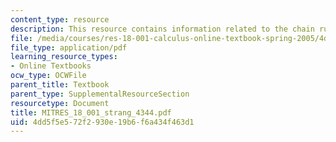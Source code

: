 ```yaml
---
content_type: resource
description: This resource contains information related to the chain rule.
file: /media/courses/res-18-001-calculus-online-textbook-spring-2005/4dd5f5e572f2930e19b6f6a434f463d1_MITRES_18_001_strang_4344.pdf
file_type: application/pdf
learning_resource_types:
- Online Textbooks
ocw_type: OCWFile
parent_title: Textbook
parent_type: SupplementalResourceSection
resourcetype: Document
title: MITRES_18_001_strang_4344.pdf
uid: 4dd5f5e5-72f2-930e-19b6-f6a434f463d1
---
```

